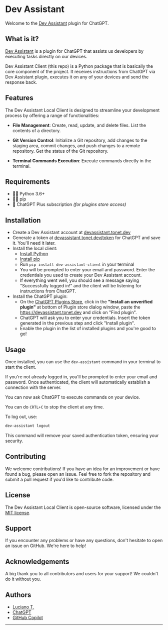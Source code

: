 # Dev Assistant

Welcome to the [Dev Assistant](https://devassistant.tonet.dev) plugin for ChatGPT.

## What is it?

[Dev Assistant](https://devassistant.tonet.dev) is a plugin for ChatGPT that assists us developers by executing tasks directly on our devices.

Dev Assistant Client (this repo) is a Python package that is basically the core component of the project. It receives instructions from ChatGPT via Dev Assistant plugin, executes it on any of your devices and send the response back.

## Features

The Dev Assistant Local Client is designed to streamline your development process by offering a range of functionalities:

- **File Management**: Create, read, update, and delete files. List the contents of a directory.

- **Git Version Control**: Initialize a Git repository, add changes to the staging area, commit changes, and push changes to a remote repository. Get the status of the Git repository.

- **Terminal Commands Execution**: Execute commands directly in the terminal.

## Requirements

- 👌🏼 Python 3.6+
- 👌🏼 pip
- 💸 ChatGPT Plus subscription _(for plugins store access)_

## Installation

- Create a Dev Assistant account at [devassistant.tonet.dev](https://devassistant.tonet.dev)
- Generate a token at [devassistant.tonet.dev/token](https://devassistant.tonet.dev/token) for ChatGPT and save it. You'll need it later.
- Install the local client:
  - [Install Python](https://www.python.org/downloads/)
  - [Install pip](https://pip.pypa.io/en/stable/installing/)
  - Run `pip install dev-assistant-client` in your terminal
  - You will be prompted to enter your email and password. Enter the credentials you used to create your Dev Assistant account.
  - If everything went well, you should see a message saying "Successfully logged in!" and the client will be listening for instructions from ChatGPT.
- Install the ChatGPT plugin:
  - On the [ChatGPT Plugins Store](https://chat.openai.com/plugins), click in the **"Install an unverified plugin"** at bottom of Plugin store dialog window, paste the <https://devassistant.tonet.dev> and click on "Find plugin".
  - ChatGPT will ask you to enter your credentials. Insert the token generated in the previous step and click "Install plugin".
  - Enable the plugin in the list of installed plugins and you're good to go!
 
## Usage

Once installed, you can use the `dev-assistant` command in your terminal to start the client.

If you're not already logged in, you'll be prompted to enter your email and password. Once authenticated, the client will automatically establish a connection with the server.

You can now ask ChatGPT to execute commands on your device.

You can do `CRTL+C` to stop the client at any time.

To log out, use:

```bash
dev-assistant logout
```

This command will remove your saved authentication token, ensuring your security.

## Contributing

We welcome contributions! If you have an idea for an improvement or have found a bug, please open an issue. Feel free to fork the repository and submit a pull request if you'd like to contribute code.

## License

The Dev Assistant Local Client is open-source software, licensed under the [MIT license](LICENSE).

## Support

If you encounter any problems or have any questions, don't hesitate to open an issue on GitHub. We're here to help!

## Acknowledgements

A big thank you to all contributors and users for your support! We couldn't do it without you.

## Authors

- [Luciano T.](https://github.com/lucianotonet)
- [ChatGPT](https://chat.openai.com/)
- [GitHub Copilot](https://copilot.github.com/)

---
